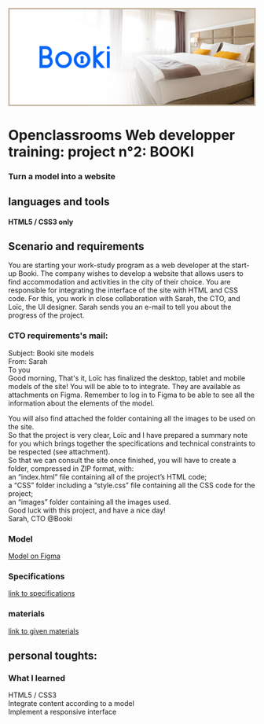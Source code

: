 ﻿![](/BannerBooki.png)
# Openclassrooms Web developper training: project n°2: BOOKI

 ### Turn a model into a website

## languages and tools

#### HTML5 / CSS3 only

## Scenario and requirements

You are starting your work-study program as a web developer at the start-up Booki.
The company wishes to develop a website that allows users to find
accommodation and activities in the city of their choice.
You are responsible for integrating the interface of the site with HTML and CSS code. For this, you work in
close collaboration with Sarah, the CTO, and Loïc, the UI designer.
Sarah sends you an e-mail to tell you about the progress of the project.

### CTO requirements's mail: 

Subject: Booki site models  
From: Sarah  
To you  
Good morning,
That's it, Loïc has finalized the desktop, tablet and mobile models of the site! You will be able to
to integrate. They are available as attachments on Figma. Remember to log in to Figma to
be able to see all the information about the elements of the model.

You will also find attached the folder containing all the images to be used on the site.    
So that the project is  very clear, Loïc and I have prepared a summary note for you which brings together the
specifications and technical constraints to be respected (see attachment).  
So that we can consult the site once finished, you will have to create a folder, compressed
in ZIP format, with:  
an “index.html” file containing all of the project’s HTML code;  
a “CSS” folder including a “style.css” file containing all the CSS code for the project;  
an “images” folder containing all the images used.  
Good luck with this project, and have a nice day!  
Sarah, CTO @Booki  

### Model

[Model on Figma](https://www.figma.com/file/aen32jonHhD7JnIEL2b3sE/ARCHIVED-Maquettes-Booki-(desktop%2C-mobile%2C-tablette)?node-id=3-0&t=pBXr8horCNua9JfW-0)

### Specifications

[link to specifications](/booki_specifications.pdf)

### materials

[link to given materials](/materials/)

## personal toughts:

### What I learned

HTML5 / CSS3   
Integrate content according to a model  
Implement a responsive interface  
